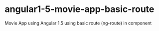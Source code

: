 # angular1-5-movie-app-basic-route
Movie App using Angular 1.5 using basic route (ng-route) in component
